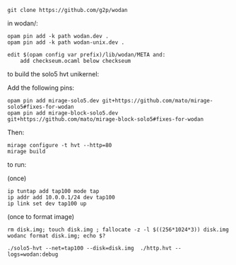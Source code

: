 
    git clone https://github.com/g2p/wodan

in wodan/:

    opam pin add -k path wodan.dev .
    opam pin add -k path wodan-unix.dev .

    edit $(opam config var prefix)/lib/wodan/META and:
        add checkseum.ocaml below checkseum

to build the solo5 hvt unikernel:

Add the following pins:

    opam pin add mirage-solo5.dev git+https://github.com/mato/mirage-solo5#fixes-for-wodan
    opam pin add mirage-block-solo5.dev git+https://github.com/mato/mirage-block-solo5#fixes-for-wodan

Then:

    mirage configure -t hvt --http=80
    mirage build

to run:

(once)

    ip tuntap add tap100 mode tap
    ip addr add 10.0.0.1/24 dev tap100
    ip link set dev tap100 up

(once to format image)

    rm disk.img; touch disk.img ; fallocate -z -l $((256*1024*3)) disk.img
    wodanc format disk.img; echo $?

    ./solo5-hvt --net=tap100 --disk=disk.img  ./http.hvt --logs=wodan:debug
